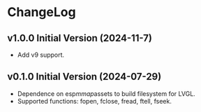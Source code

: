 # ChangeLog

## v1.0.0 Initial Version (2024-11-7)

* Add v9 support.

## v0.1.0 Initial Version (2024-07-29)

* Dependence on esp*mmap*assets to build filesystem for LVGL.
* Supported functions: fopen, fclose, fread, ftell, fseek.
